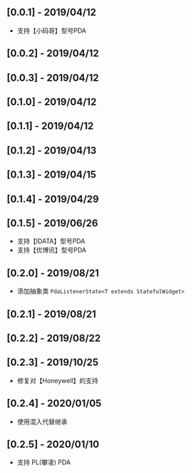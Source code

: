 ## [0.0.1] - 2019/04/12
- 支持【小码哥】型号PDA
## [0.0.2] - 2019/04/12
## [0.0.3] - 2019/04/12
## [0.1.0] - 2019/04/12
## [0.1.1] - 2019/04/12
## [0.1.2] - 2019/04/13
## [0.1.3] - 2019/04/15
## [0.1.4] - 2019/04/29
## [0.1.5] - 2019/06/26
- 支持【IDATA】型号PDA
- 支持【优博讯】型号PDA
## [0.2.0] - 2019/08/21
- 添加抽象类 `PdaListenerState<T extends StatefulWidget>`
## [0.2.1] - 2019/08/21
## [0.2.2] - 2019/08/22
## [0.2.3] - 2019/10/25
- 修复对【Honeywell】的支持
## [0.2.4] - 2020/01/05
- 使用混入代替继承
## [0.2.5] - 2020/01/10
- 支持 PL(攀凌) PDA
